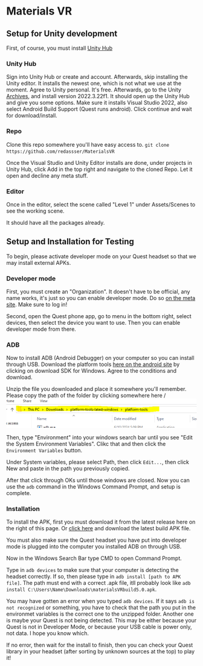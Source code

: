# Materials VR

## Setup for Unity development

First, of course, you must install [Unity Hub](https://unity.com/download)

### Unity Hub

Sign into Unity Hub or create and account. Afterwards, skip installing the Unity editor. It installs the newest one, which is not what we use at the moment.
Agree to Unity personal. It's free.
Afterwards, go to the Unity [Archives](https://unity.com/releases/editor/archive), and install version 2022.3.22f1. It should open up the Unity Hub and give you some options.
Make sure it installs Visual Studio 2022, also select Android Build Support (Quest runs android). Click continue and wait for download/install.

### Repo

Clone this repo somewhere you'll have easy access to.
``git clone https://github.com/redassser/MaterialsVR``

Once the Visual Studio and Unity Editor installs are done, under projects in Unity Hub, click Add in the top right and navigate to the cloned Repo.
Let it open and decline any meta stuff.

### Editor

Once in the editor, select the scene called "Level 1" under Assets/Scenes to see the working scene.

It should have all the packages already.

## Setup and Installation for Testing

To begin, please activate developer mode on your Quest headset so that we may install external APKs.

### Developer mode

First, you must create an "Organization". It doesn't have to be official, any name works, it's just so you can enable developer mode. Do so [on the meta site](https://dashboard.oculus.com/organizations/create/). Make sure to log in!

Second, open the Quest phone app, go to menu in the bottom right, select devices, then select the device you want to use. Then you can enable developer mode from there.

### ADB

Now to install ADB (Android Debugger) on your computer so you can install through USB. Download the platform tools [here on the android site](https://developer.android.com/tools/releases/platform-tools#downloads) by clicking on download SDK for Windows. Agree to the conditions and download.

Unzip the file you downloaded and place it somewhere you'll remember. Please copy the path of the folder by clicking somewhere here \/
![Click the path of the folder](image.png)

Then, type "Environment" into your windows search bar until you see "Edit the System Environment Variables". Clikc that and then click the `Environment Variables` button.

Under System variables, please select Path, then click `Edit...`, then click New and paste in the path you previously copied.

After that click through OKs until those windows are closed. Now you can use the ``adb`` command in the Windows Command Prompt, and setup is complete.

### Installation

To install the APK, first you must download it from the latest release here on the right of this page. Or [click here](https://github.com/redassser/MaterialsVR/releases) and download the latest build APK file.

You must also make sure the Quest headset you have put into developer mode is plugged into the computer you installed ADB on through USB.

Now in the Windows Search Bar type CMD to open Command Prompt.

Type in `adb devices` to make sure that your computer is detecting the headset correctly. If so, then please type in `adb install [path to APK file]`. The path must end with a correct .apk file, itll probably look like `adb install C:\Users\Name\Downloads\materialsVRbuild5.0.apk`.

You may have gotten an error when you typed `adb devices`. If it says `adb is not recognized` or something, you have to check that the path you put in the environmet variables is the correct one to the unzipped folder. Another one is maybe your Quest is not being detected. This may be either because your Quest is not in Developer Mode, or because your USB cable is power only, not data. I hope you know which.

If no error, then wait for the install to finish, then you can check your Quest library in your headset (after sorting by unknown sources at the top) to play it!
